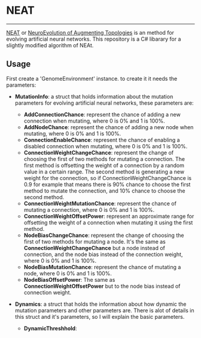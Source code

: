 # NEAT
---

[NEAT](https://en.wikipedia.org/wiki/Neuroevolution_of_augmenting_topologies) or [NeuroEvolution of Augmenting Topologies](https://en.wikipedia.org/wiki/Neuroevolution_of_augmenting_topologies) is an method for evolving artificial neural networks.
This repository is a C# libarary for a slightly modified algorithm of NEAt.

## Usage
First create a 'GenomeEnvironment' instance. to create it it needs the parameters:
- **MutationInfo**: a struct that holds information about the mutation parameters for evolving artificial neural networks, these parameters are:
  - **AddConnectionChance**: represent the chance of adding a new connection when mutating, where 0 is 0% and 1 is 100%.
  - **AddNodeChance**: represent the chance of adding a new node when mutating, where 0 is 0% and 1 is 100%.
  - **ConnectionEnableChance**: represent the chance of enabling a disabled connection when mutating, where 0 is 0% and 1 is 100%.
  - **ConnectionWeightChangeChance**: represent the change of choosing the first of two methods for mutating a connection. The first method is offsetting the weight of a connection by a random value in a certain range. The second method is generating a new weight for the connection, so if ConnectionWeightChangeChance is 0.9 for example that means there is 90% chance to choose the first method to mutate the connection, and 10% chance to choose the second method.
  - **ConnectionWeightMutationChance**: represent the chance of mutating a connection, where 0 is 0% and 1 is 100%.
  - **ConnectionWeightOffsetPower**: represent an approximate range for offsetting the weight of a connection when mutating it using the first method.
  - **NodeBiasChangeChance**: represent the change of choosing the first of two methods for mutating a node. It's the same as **ConnectionWeightChangeChance** but a node instead of connection, and the node bias instead of the connection weight, where 0 is 0% and 1 is 100%.
  - **NodeBiasMutationChance**:  represent the chance of mutating a node, where 0 is 0% and 1 is 100%.
  - **NodeBiasOffsetPower**: The same as **ConnectionWeightOffsetPower** but to the node bias instead of connection weight.
 
- **Dynamics**: a struct that holds the information about how dynamic the mutation parameters and other parameters are. There is alot of details in this struct and it's parameters, so I will explain the basic parameters.
  - **DynamicThreshhold**: 
